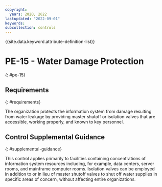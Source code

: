 ```yaml
---
copyright:
  years: 2020, 2022
lastupdated: "2022-09-01"
keywords: 
subcollection: controls
---
```



{{site.data.keyword.attribute-definition-list}}


# PE-15 - Water Damage Protection
{: #pe-15}

## Requirements
{: #requirements}

The organization protects the information system from damage resulting from water leakage by providing master shutoff or isolation valves that are accessible, working properly, and known to key personnel.

## Control Supplemental Guidance
{: #supplemental-guidance}

This control applies primarily to facilities containing concentrations of information system resources including, for example, data centers, server rooms, and mainframe computer rooms. Isolation valves can be employed in addition to or in lieu of master shutoff valves to shut off water supplies in specific areas of concern, without affecting entire organizations.
